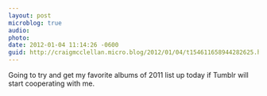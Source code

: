 ```yaml
---
layout: post
microblog: true
audio: 
photo: 
date: 2012-01-04 11:14:26 -0600
guid: http://craigmcclellan.micro.blog/2012/01/04/t154611658944282625.html
---
```

Going to try and get my favorite albums of 2011 list up today if Tumblr will start cooperating with me.
